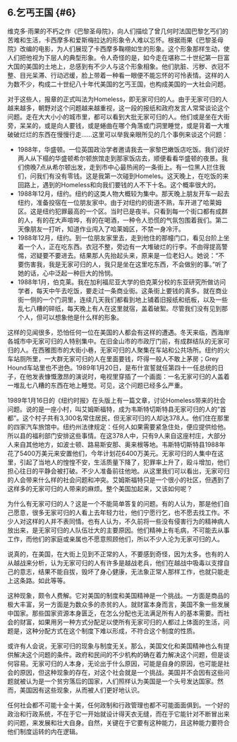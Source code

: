 ## 6.乞丐王国 {#6}

​维克多·雨果的不朽之作《巴黎圣母院》，向人们描绘了曾几何时法国巴黎乞丐们的苦难和生活，卡西摩多和爱斯梅拉达的形象令人难以忘怀。根据雨果《巴黎圣母院》改编的电影，为人们展现了卡西摩多鞠栩如生的形象。这个形象那样生动，使人们把他视为下层人的典型形象。令人奇怪的是，如今走在堪称二十世纪第一巨富大国的美国的土地上，总感到有不少人与这个形象相象。他们肮脏、污秽、衣冠不整、目光呆滞、行动迟缓，脸上带着一种看一眼便不能忘怀的可怜表情。这样的人为数不少，构成二十世纪八十年代美国的乞丐王国，也构成美国的一大社会问题。

​对于这些人，报章的正式叫法为Homeless，即无家可归的人。由于无家可归的人越来越多，朝野对这个问题越来越重视，这一段的报纸和政府发言人常常谈论这个问题。走在大大小小的城市里，都可以看到大批无家可归的人。他们或是坐在大街旁，呆呆的，或是向人要钱，或是蜷曲在哪个角落或门洞里睡觉，或是背着一大堆破破烂烂的东西在慢慢行走……这里可以举我亲眼所见的几个事例来谈这个问题：

*   1988年，华盛顿。一位英国政治学者邀请我去一家黎巴嫩饭店吃饭。我们说好两人从下榻的华盛顿希尔顿旅馆走到那家饭店去，顺便看看华盛顿的夜景。我们傍晚7点从希尔顿出发，走到市中心最热闹的一条街上。有一位黑人拦住我们，问我们有没有零钱。这是我第一次碰到Homeles。这天晚上，在吃饭的来回路上，遇到的Homeless和向我们要钱的人不下十名。这个概率很大的。
*   1988年12月，纽约。纽约的这类人物大概较为集中。那天晚上朋友开车一起去纽约，准备投宿在一位朋友家中。由于对纽约的街道不熟，车开进了哈莱姆区。这是纽约犯罪最高的一个区。当时已是夜半。只看到每一个街口都有成群的人，有的在大声喧哗，有的在喝酒，一种令人恐慌的气氛包围着我们。第二天像朋友一打听，知道作业闯入了哈莱姆区，不禁一身冷汗。
*   1988年12月，纽约。到一位朋友家里去，走到他住的那幢门口，看见台阶上坐着一个人，正在吃东西。衣冠不整，旁边有一大堆破烂的行李。不由得提高警惕，迟疑要不要进去。结果那人先抬起头来，原来是一位老妇人。她说：“不要伤害我，我是无家可归的人，我只是坐在这里吃东西，不会做别的事。”听了她的话，心中泛起一种巨大的怜悯。
*   1988年1月，伯克莱。我在加利福尼亚大学的伯克莱分校的东亚研究所做访问学者，每天中午去吃饭，要走过一条商业街。这条街上要钱的真多。就在商业街一侧的一个门洞里，连续几天我们都看到地上铺着旧报纸和纸板，以及一些乱七八糟的碎纸，每天晚上有人在这里就宿，盖着破絮。尽管我们没有见到那个人，但可以想象他是什么样的形象。

​这样的见闻很多，恐怕任何一位在美国的人都会有这样的遭遇。冬天来临，西海岸各城市中无家可归的人特别集中。在旧金山市的市政厅门前，有成群结队的无家可归的人。在西雅图市的大街小巷，无家可归的人聚集在车站和公共场所。纽约的火车站厕所里，一大群无家可归的人在里面要钱，吓得一般人不敢上茅房；Grey Hound车站里也不逊色。1989年1月20日，是布什宣誓就任第四十一任总统的日子，在他发表慷慨激昂的演说时，电视里穿插了一个画面：一名无家可归的人盖着一堆乱七八糟的东西在地上睡觉。可见，这个问题已经多么严重。

​1989年1月16日的《纽约时报》在头版上有一篇文章，讨论Homeless带来的社会问题。说的是一座小村，叫艾姆斯福特，成为韦斯特切斯特县无家可归的人的“首都”。这个村子共有3,300名常住居民，但无家可归的人却达378人。他们住在那里的四家汽车旅馆中。纽约州法律规定：任何人如果需要紧急住处，便应提供给他。所以县的福利部门安排这些事情。在这378人中，只有9人来自这座村庄，大部分人来自其他地方，如波士顿、路易斯安那、奥来根等地。韦斯特切斯特县1988年花了5400万美元来安置他们，今年计划花6400万美元。无家可归的人集中在这里，引起了当地人的惶惶不安，生活质量下降了，犯罪率上升了，殴斗增加，他们担心往日的平静会被打破。不少人准备前往他地。从这里我们可以看出，无家可归的人会带来什么样的社会问题和冲突。艾姆斯福特只是一个很小的社区，但遇到了这样多的无家可归的人带来的麻烦。整个美国加起来，又该如何呢？

​为什么有无家可归的人？这是一个不能简单答复的问题。有的人认为，那是他们自己愿意，很多无家可归的人看上去年轻力壮，他们宁愿行乞，也不愿去找工作。不少人对这样的人并不表同情。也有人认为，不久前将一些没有侵害行为的精神病人放出来，是无家可归的人队伍壮大的主要原因。他们精神上有毛病，不可能去从事工作，而他们的家庭或亲属也不愿意照顾他们，所以不少人沦为无家可归的人。

​说真的，在美国，在大街上见到不正常的人，不要感到奇怪，因为太多。也有的人从越战来分析，认为无家可归的人有许多是越战老兵，他们在越战中吸毒以支撑自己的意志，结果不能自拔，毁坏了身心健康，无法象正常人那样工作，也就只能走上这条路。如此等等。

​这种现象，颇令人费解。它对美国的制度和美国精神是一个挑战。一方面是商品的极大丰富，另一方面是为数众多的赤贫的人。就财富本身而言，美国不象一些发展中国家。那些国家资源本身匮乏，在怎么分配也无法满足所有人的基本需要。而社会的财富，如果用另一种方式分配足以使所有无家可归的人都过上体面的生活，问题是，这种分配方式在这个制度下难以形成，不符合这个制度的性质。

​或许有人会说，无家可归的现象与制度无关。那么，美国文化和美国精神也么有提供解决这个问题的条件。政府和民间的不少机构的确在着力解决这个问题，但是谈何容易。无家可归的人本身，无论出于什么原因，可能是自身的原因，也可能是社会的原因，但这种现象的存在，对这个社会就是一个挑战。美国并不会因有这些问题就被认为是一个贫穷落后的国家，人们照样认为美国是一个头号发达国家。然而，美国因有这些现象，从而被人们更好地认识。

​任何社会都不可能十全十美，任何政制和行政管理也都不可能面面俱到。一个好的政治和行政系统，不在于它一开始就设计得天衣无缝，而在于它能针对不断冒出来的问题，来发展和壮大自身。自然，关键在于它要有这种能力，且这种能力要符合他们制度运转的内在逻辑。